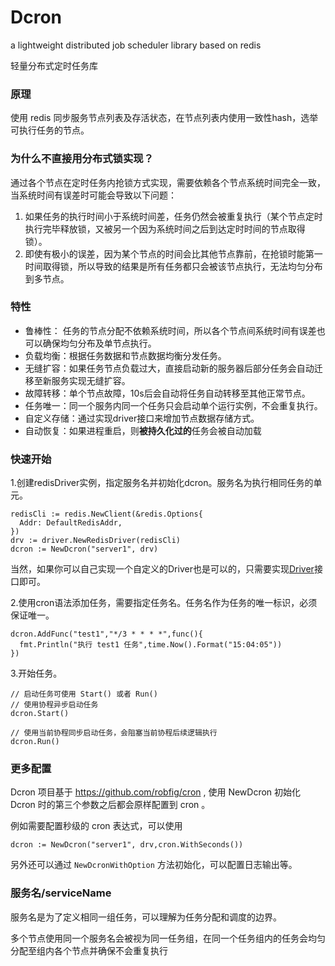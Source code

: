 Dcron
==============

a lightweight distributed job scheduler  library based on redis

轻量分布式定时任务库

### 原理

使用 redis 同步服务节点列表及存活状态，在节点列表内使用一致性hash，选举可执行任务的节点。

### 为什么不直接用分布式锁实现？
通过各个节点在定时任务内抢锁方式实现，需要依赖各个节点系统时间完全一致，当系统时间有误差时可能会导致以下问题：
1. 如果任务的执行时间小于系统时间差，任务仍然会被重复执行（某个节点定时执行完毕释放锁，又被另一个因为系统时间之后到达定时时间的节点取得锁）。
2. 即使有极小的误差，因为某个节点的时间会比其他节点靠前，在抢锁时能第一时间取得锁，所以导致的结果是所有任务都只会被该节点执行，无法均匀分布到多节点。

### 特性
- 鲁棒性： 任务的节点分配不依赖系统时间，所以各个节点间系统时间有误差也可以确保均匀分布及单节点执行。
- 负载均衡：根据任务数据和节点数据均衡分发任务。
- 无缝扩容：如果任务节点负载过大，直接启动新的服务器后部分任务会自动迁移至新服务实现无缝扩容。
- 故障转移：单个节点故障，10s后会自动将任务自动转移至其他正常节点。
- 任务唯一：同一个服务内同一个任务只会启动单个运行实例，不会重复执行。
- 自定义存储：通过实现driver接口来增加节点数据存储方式。
- 自动恢复：如果进程重启，则**被持久化过的**任务会被自动加载

### 快速开始

1.创建redisDriver实例，指定服务名并初始化dcron。服务名为执行相同任务的单元。
```golang
redisCli := redis.NewClient(&redis.Options{
  Addr: DefaultRedisAddr,
})
drv := driver.NewRedisDriver(redisCli)
dcron := NewDcron("server1", drv)
```
当然，如果你可以自己实现一个自定义的Driver也是可以的，只需要实现[Driver](driver/driver.go)接口即可。

2.使用cron语法添加任务，需要指定任务名。任务名作为任务的唯一标识，必须保证唯一。
```golang
dcron.AddFunc("test1","*/3 * * * *",func(){
  fmt.Println("执行 test1 任务",time.Now().Format("15:04:05"))
})
```
3.开始任务。
```golang
// 启动任务可使用 Start() 或者 Run()
// 使用协程异步启动任务
dcron.Start()

// 使用当前协程同步启动任务，会阻塞当前协程后续逻辑执行
dcron.Run()
```


### 更多配置

Dcron 项目基于 https://github.com/robfig/cron , 使用 NewDcron 初始化 Dcron 时的第三个参数之后都会原样配置到 cron 。

例如需要配置秒级的 cron 表达式，可以使用

```golang
dcron := NewDcron("server1", drv,cron.WithSeconds())
```

另外还可以通过 ```NewDcronWithOption``` 方法初始化，可以配置日志输出等。


### 服务名/serviceName

服务名是为了定义相同一组任务，可以理解为任务分配和调度的边界。

多个节点使用同一个服务名会被视为同一任务组，在同一个任务组内的任务会均匀分配至组内各个节点并确保不会重复执行

